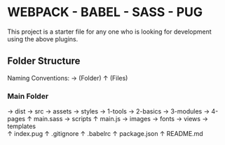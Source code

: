 # WEBPACK - BABEL - SASS - PUG #

This project is a starter file for any one who is looking for development using the above plugins.

## Folder Structure ##

Naming Conventions:
→ (Folder)
↑ (Files)

### Main Folder ###
→ dist
→ src
    → assets
        → styles
            → 1-tools
            → 2-basics
            → 3-modules
            → 4-pages
            ↑ main.sass
        → scripts
            ↑ main.js
        → images
        → fonts
    → views
        → templates   
        ↑ index.pug
↑ .gitignore
↑ .babelrc
↑ package.json
↑ README.md
